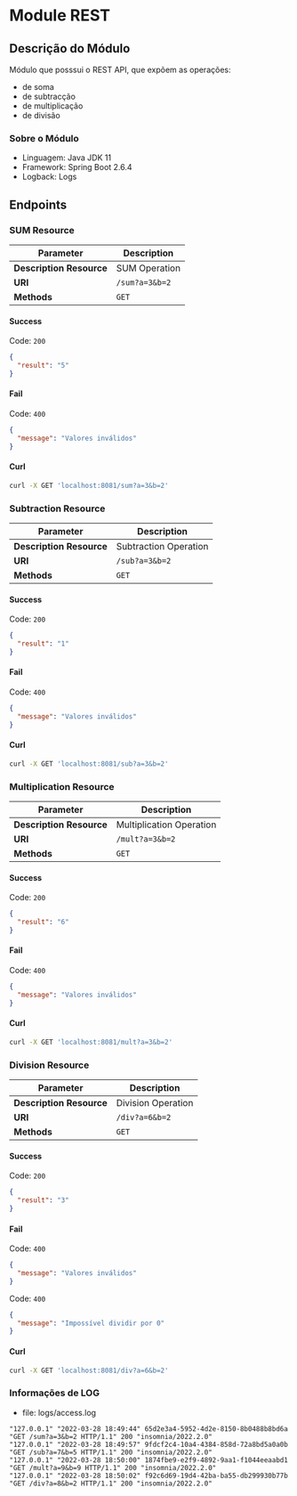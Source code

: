 # Module REST

## Descrição do Módulo

Módulo que posssui o REST API, que expõem as operações:

- de soma
- de subtracção
- de multiplicação
- de divisão

### Sobre o Módulo

- Linguagem: Java JDK 11
- Framework: Spring Boot 2.6.4
- Logback: Logs

## Endpoints

### SUM Resource

| Parameter | Description |
| ------ | ------ |
| **Description Resource** |SUM Operation |
| **URI** | `/sum?a=3&b=2`
| **Methods** | `GET`|

#### Success

Code: `200`

```json
{
  "result": "5"
}
```

#### Fail

Code: `400`

```json
{
  "message": "Valores inválidos"
}
```

#### Curl

```bash
curl -X GET 'localhost:8081/sum?a=3&b=2'
```

### Subtraction Resource

| Parameter | Description |
| ------ | ------ |
| **Description Resource** |Subtraction Operation |
| **URI** | `/sub?a=3&b=2`
| **Methods** | `GET`|

#### Success

Code: `200`

```json
{
  "result": "1"
}
```

#### Fail

Code: `400`

```json
{
  "message": "Valores inválidos"
}
```

#### Curl

```bash
curl -X GET 'localhost:8081/sub?a=3&b=2'
```

### Multiplication Resource

| Parameter | Description |
| ------ | ------ |
| **Description Resource** |Multiplication Operation |
| **URI** | `/mult?a=3&b=2`
| **Methods** | `GET`|

#### Success

Code: `200`

```json
{
  "result": "6"
}
```

#### Fail

Code: `400`

```json
{
  "message": "Valores inválidos"
}
```

#### Curl

```bash
curl -X GET 'localhost:8081/mult?a=3&b=2'
```

### Division Resource

| Parameter | Description |
| ------ | ------ |
| **Description Resource** |Division Operation |
| **URI** | `/div?a=6&b=2`
| **Methods** | `GET`|

#### Success

Code: `200`

```json
{
  "result": "3"
}
```

#### Fail

Code: `400`

```json
{
  "message": "Valores inválidos"
}
```

Code: `400`

```json
{
  "message": "Impossível dividir por 0"
}
```

#### Curl

```bash
curl -X GET 'localhost:8081/div?a=6&b=2'
```

### Informações de LOG

- file: logs/access.log

```
"127.0.0.1" "2022-03-28 18:49:44" 65d2e3a4-5952-4d2e-8150-8b0488b8bd6a "GET /sum?a=3&b=2 HTTP/1.1" 200 "insomnia/2022.2.0"
"127.0.0.1" "2022-03-28 18:49:57" 9fdcf2c4-10a4-4384-858d-72a8bd5a0a0b "GET /sub?a=7&b=5 HTTP/1.1" 200 "insomnia/2022.2.0"
"127.0.0.1" "2022-03-28 18:50:00" 1874fbe9-e2f9-4892-9aa1-f1044eeaabd1 "GET /mult?a=9&b=9 HTTP/1.1" 200 "insomnia/2022.2.0"
"127.0.0.1" "2022-03-28 18:50:02" f92c6d69-19d4-42ba-ba55-db299930b77b "GET /div?a=8&b=2 HTTP/1.1" 200 "insomnia/2022.2.0"

```
